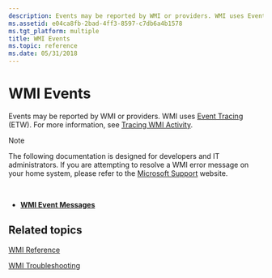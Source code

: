 ```yaml
---
description: Events may be reported by WMI or providers. WMI uses Event Tracing (ETW).
ms.assetid: e04ca8fb-2bad-4ff3-8597-c7db6a4b1578
ms.tgt_platform: multiple
title: WMI Events
ms.topic: reference
ms.date: 05/31/2018
---
```


# WMI Events

Events may be reported by WMI or providers. WMI uses [Event Tracing](/windows/desktop/ETW/event-tracing-portal) (ETW). For more information, see [Tracing WMI Activity](tracing-wmi-activity.md).

> [!Note]  
> The following documentation is designed for developers and IT administrators. If you are attempting to resolve a WMI error message on your home system, please refer to the [Microsoft Support](https://support.microsoft.com/) website.

 

-   [**WMI Event Messages**](wmi-event-messages.md)

## Related topics

<dl> <dt>

[WMI Reference](wmi-reference.md)
</dt> <dt>

[WMI Troubleshooting](wmi-troubleshooting.md)
</dt> </dl>

 

 
